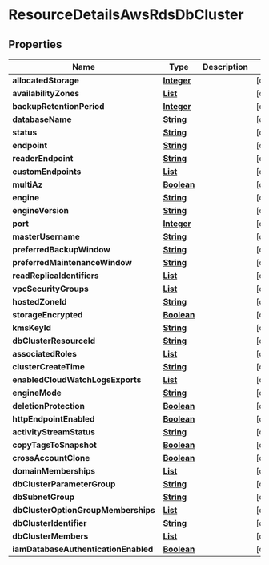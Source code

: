 

# ResourceDetailsAwsRdsDbCluster


## Properties

| Name | Type | Description | Notes |
|------------ | ------------- | ------------- | -------------|
|**allocatedStorage** | [**Integer**](Integer.md) |  |  [optional] |
|**availabilityZones** | [**List**](List.md) |  |  [optional] |
|**backupRetentionPeriod** | [**Integer**](Integer.md) |  |  [optional] |
|**databaseName** | [**String**](String.md) |  |  [optional] |
|**status** | [**String**](String.md) |  |  [optional] |
|**endpoint** | [**String**](String.md) |  |  [optional] |
|**readerEndpoint** | [**String**](String.md) |  |  [optional] |
|**customEndpoints** | [**List**](List.md) |  |  [optional] |
|**multiAz** | [**Boolean**](Boolean.md) |  |  [optional] |
|**engine** | [**String**](String.md) |  |  [optional] |
|**engineVersion** | [**String**](String.md) |  |  [optional] |
|**port** | [**Integer**](Integer.md) |  |  [optional] |
|**masterUsername** | [**String**](String.md) |  |  [optional] |
|**preferredBackupWindow** | [**String**](String.md) |  |  [optional] |
|**preferredMaintenanceWindow** | [**String**](String.md) |  |  [optional] |
|**readReplicaIdentifiers** | [**List**](List.md) |  |  [optional] |
|**vpcSecurityGroups** | [**List**](List.md) |  |  [optional] |
|**hostedZoneId** | [**String**](String.md) |  |  [optional] |
|**storageEncrypted** | [**Boolean**](Boolean.md) |  |  [optional] |
|**kmsKeyId** | [**String**](String.md) |  |  [optional] |
|**dbClusterResourceId** | [**String**](String.md) |  |  [optional] |
|**associatedRoles** | [**List**](List.md) |  |  [optional] |
|**clusterCreateTime** | [**String**](String.md) |  |  [optional] |
|**enabledCloudWatchLogsExports** | [**List**](List.md) |  |  [optional] |
|**engineMode** | [**String**](String.md) |  |  [optional] |
|**deletionProtection** | [**Boolean**](Boolean.md) |  |  [optional] |
|**httpEndpointEnabled** | [**Boolean**](Boolean.md) |  |  [optional] |
|**activityStreamStatus** | [**String**](String.md) |  |  [optional] |
|**copyTagsToSnapshot** | [**Boolean**](Boolean.md) |  |  [optional] |
|**crossAccountClone** | [**Boolean**](Boolean.md) |  |  [optional] |
|**domainMemberships** | [**List**](List.md) |  |  [optional] |
|**dbClusterParameterGroup** | [**String**](String.md) |  |  [optional] |
|**dbSubnetGroup** | [**String**](String.md) |  |  [optional] |
|**dbClusterOptionGroupMemberships** | [**List**](List.md) |  |  [optional] |
|**dbClusterIdentifier** | [**String**](String.md) |  |  [optional] |
|**dbClusterMembers** | [**List**](List.md) |  |  [optional] |
|**iamDatabaseAuthenticationEnabled** | [**Boolean**](Boolean.md) |  |  [optional] |




